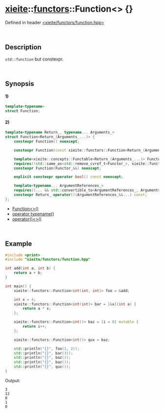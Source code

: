 # [xieite](../../xieite.md)\:\:[functors](../../functors.md)\:\:Function\<\> \{\}
Defined in header [<xieite/functors/function.hpp>](../../../include/xieite/functors/function.hpp)

&nbsp;

## Description
`std::function` but constexpr.

&nbsp;

## Synopsis
#### 1)
```cpp
template<typename>
struct Function;
```
#### 2)
```cpp
template<typename Return_, typename... Arguments_>
struct Function<Return_(Arguments_...)> {
    constexpr Function() noexcept;

    constexpr Function(const xieite::functors::Function<Return_(Arguments_...)>&) noexcept;

    template<xieite::concepts::Functable<Return_(Arguments_...)> Functor_>
    requires(!std::same_as<std::remove_cvref_t<Functor_>, xieite::functors::Function<Return_(Arguments_...)>>)
    constexpr Function(Functor_&&) noexcept;

    explicit constexpr operator bool() const noexcept;

    template<typename... ArgumentReferences_>
    requires((... && std::convertible_to<ArgumentReferences_, Arguments_>))
    constexpr Return_ operator()(ArgumentReferences_&&...) const;
};
```
- [Function\<\>\(\)](./structures/function/2/operators/constructor.md)
- [operator typename\(\)](./structures/function/2/operators/cast.md)
- [operator\(\)\<\>\(\)](./structures/function/2/operators/call.md)

&nbsp;

## Example
```cpp
#include <print>
#include "xieite/functors/function.hpp"

int add(int a, int b) {
    return a + b;
}

int main() {
    xieite::functors::Function<int(int, int)> foo = &add;

    int x = 4;
    xieite::functors::Function<int(int)> bar = [&x](int a) {
        return a * x;
    };

    xieite::functors::Function<int()> baz = [i = 0] mutable {
        return i++;
    };

    xieite::functors::Function<int()> qux = baz;

    std::println("{}", foo(1, 2));
    std::println("{}", bar(3));
    std::println("{}", baz());
    std::println("{}", baz());
    std::println("{}", qux());
}
```
Output:
```
3
12
0
1
0
```
